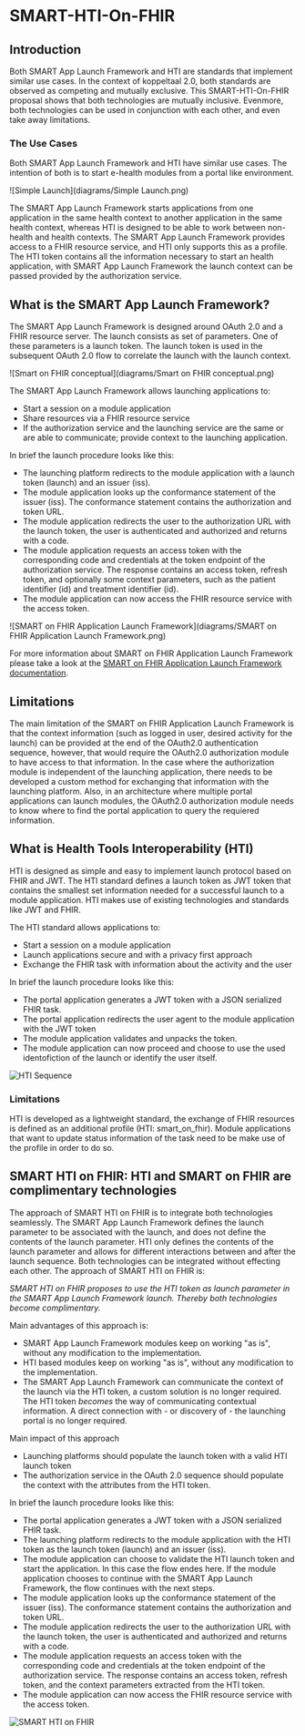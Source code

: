 # SMART-HTI-On-FHIR

## Introduction

Both SMART App Launch Framework and HTI are standards that implement similar use cases. In the context of koppeltaal
2.0, both standards are observed as competing and mutually exclusive. This SMART-HTI-On-FHIR proposal shows that both
technologies are mutually inclusive. Evenmore, both technologies can be used in conjunction with each other, and even
take away limitations.

### The Use Cases

Both SMART App Launch Framework and HTI have similar use cases. The intention of both is to start e-health modules from
a portal like environment.

![Simple Launch](diagrams/Simple Launch.png)

The SMART App Launch Framework starts applications from one application in the same health context to another
application in the same health context, whereas HTI is designed to be able to work between non-health and health
contexts. The SMART App Launch Framework provides access to a FHIR resource service, and HTI only supports this as a
profile. The HTI token contains all the information necessary to start an health application, with SMART App Launch
Framework the launch context can be passed provided by the authorization service.

## What is the SMART App Launch Framework?

The SMART App Launch Framework is designed around OAuth 2.0 and a FHIR resource server. The launch consists as set of
parameters. One of these parameters is a launch token. The launch token is used in the subsequent OAuth 2.0 flow to
correlate the launch with the launch context.

![Smart on FHIR conceptual](diagrams/Smart on FHIR conceptual.png)

The SMART App Launch Framework allows launching applications to:

- Start a session on a module application
- Share resources via a FHIR resource service
- If the authorization service and the launching service are the same or are able to communicate; provide context to the
  launching application.

In brief the launch procedure looks like this:

- The launching platform redirects to the module application with a launch token (launch) and an issuer (iss).
- The module application looks up the conformance statement of the issuer (iss). The conformance statement contains the
  authorization and token URL.
- The module application redirects the user to the authorization URL with the launch token, the user is authenticated
  and authorized and returns with a code.
- The module application requests an access token with the corresponding code and credentials at the token endpoint of
  the authorization service. The response contains an access token, refresh token, and optionally some context
  parameters, such as the patient identifier (id) and treatment identifier (id).
- The module application can now access the FHIR resource service with the access token.

![SMART on FHIR Application Launch Framework](diagrams/SMART on FHIR Application Launch Framework.png)

For more information about SMART on FHIR Application Launch Framework please take a look at
the [SMART on FHIR Application Launch Framework documentation](https://hl7.org/fhir/smart-app-launch/).

## Limitations

The main limitation of the SMART on FHIR Application Launch Framework is that the context information (such as logged in
user, desired activity for the launch) can be provided at the end of the OAuth2.0 authentication sequence, however, that
would require the OAuth2.0 authorization module to have access to that information. In the case where the authorization
module is independent of the launching application, there needs to be developed a custom method for exchanging that
information with the launching platform. Also, in an architecture where multiple portal applications can launch modules,
the OAuth2.0 authorization module needs to know where to find the portal application to query the requiered information.

## What is Health Tools Interoperability (HTI)

HTI is designed as simple and easy to implement launch protocol based on FHIR and JWT. The HTI standard defines a launch
token as JWT token that contains the smallest set information needed for a successful launch to a module application.
HTI makes use of existing technologies and standards like JWT and FHIR.

The HTI standard allows applications to:

- Start a session on a module application
- Launch applications secure and with a privacy first approach
- Exchange the FHIR task with information about the activity and the user

In brief the launch procedure looks like this:

- The portal application generates a JWT token with a JSON serialized FHIR task.
- The portal application redirects the user agent to the module application with the JWT token
- The module application validates and unpacks the token.
- The module application can now proceed and choose to use the used identofiction of the launch or identify the user
  itself.

![HTI Sequence](diagrams/HTI%20Sequence.png)

### Limitations

HTI is developed as a lightweight standard, the exchange of FHIR resources is defined as an additional profile (HTI:
smart_on_fhir). Module applications that want to update status information of the task need to be make use of the
profile in order to do so.

## SMART HTI on FHIR: HTI and SMART on FHIR are complimentary technologies

The approach of SMART HTI on FHIR is to integrate both technologies seamlessly. The SMART App Launch Framework defines
the launch parameter to be associated with the launch, and does not define the contents of the launch parameter. HTI
only defines the contents of the launch parameter and allows for different interactions between and after the launch
sequence. Both technologies can be integrated without effecting each other. The approach of SMART HTI on FHIR is:

*SMART HTI on FHIR proposes to use the HTI token as launch parameter in the SMART App Launch Framework launch. Thereby
both technologies become complimentary.*

Main advantages of this approach is:

- SMART App Launch Framework modules keep on working "as is", without any modification to the implementation.
- HTI based modules keep on working "as is", without any modification to the implementation.
- The SMART App Launch Framework can communicate the context of the launch via the HTI token, a custom solution is no
  longer required. The HTI token *becomes* the way of communicating contextual information. A direct connection with -
  or discovery of - the launching portal is no longer required.

Main impact of this approach
- Launching platforms should populate the launch token with a valid HTI launch token
- The authorization service in the OAuth 2.0 sequence should populate the context with the attributes from the HTI 
  token.  

In brief the launch procedure looks like this:
- The portal application generates a JWT token with a JSON serialized FHIR task.
- The launching platform redirects to the module application with the HTI token as the launch token (launch) and an 
  issuer (iss).
- The module application can choose to validate the HTI launch token and start the application. In this case the 
  flow endes here. If the module application chooses to continue with the SMART App Launch Framework, the flow 
  continues with the next steps.
- The module application looks up the conformance statement of the issuer (iss). The conformance statement contains the
  authorization and token URL.
- The module application redirects the user to the authorization URL with the launch token, the user is authenticated
  and authorized and returns with a code.
- The module application requests an access token with the corresponding code and credentials at the token endpoint of
  the authorization service. The response contains an access token, refresh token, and the context
  parameters extracted from the HTI token.
- The module application can now access the FHIR resource service with the access token.

![SMART HTI on FHIR](diagrams/SMART%20HTI%20on%20FHIR.png)
